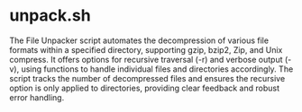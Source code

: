 # unpack.sh
The File Unpacker script automates the decompression of various file formats within a specified directory, supporting gzip, bzip2, Zip, and Unix compress. It offers options for recursive traversal (-r) and verbose output (-v), using functions to handle individual files and directories accordingly. The script tracks the number of decompressed files and ensures the recursive option is only applied to directories, providing clear feedback and robust error handling.
